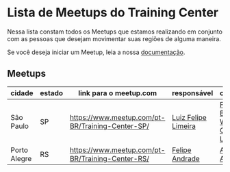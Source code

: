 # Lista de Meetups do Training Center

Nessa lista constam todos os Meetups que estamos realizando em conjunto com as pessoas que desejam movimentar suas regiões de alguma maneira.

Se você deseja iniciar um Meetup, leia a nossa [documentação](README.md#como-posso-iniciar-um-meetup).

## Meetups

| cidade | estado | link para o meetup.com | responsável | coordenação |
|---|---|---|---|---|
| São Paulo | SP  | https://www.meetup.com/pt-BR/Training-Center-SP/  | [Luiz Felipe Limeira](https://twitter.com/lflimeira02 ) | [Fernanda Bernardo](https://twitter.com/Feh_Bernardo), [William Oliveira](https://twitter.com/w_oliveiras), [Lucas Santos](https://twitter.com/_StaticVoid) |
| Porto Alegre | RS | https://www.meetup.com/pt-BR/Training-Center-RS/ | [Felipe Andrade](https://twitter.com/felipeSGAndrade) | [Aline Bastos](https://twitter.com/AlineBastos), [Adeonir Kohl](https://twitter.com/adeonir) |
